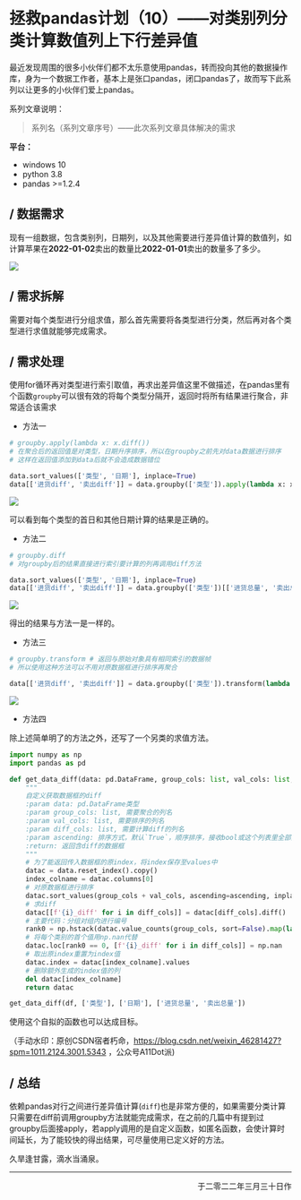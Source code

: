 # 拯救pandas计划（10）——对类别列分类计算数值列上下行差异值

最近发现周围的很多小伙伴们都不太乐意使用pandas，转而投向其他的数据操作库，身为一个数据工作者，基本上是张口pandas，闭口pandas了，故而写下此系列以让更多的小伙伴们爱上pandas。

系列文章说明：

> 系列名（系列文章序号）——此次系列文章具体解决的需求

**平台：**

- windows 10
- python 3.8
- pandas >=1.2.4

## / 数据需求

现有一组数据，包含类别列，日期列，以及其他需要进行差异值计算的数值列，如计算苹果在**2022-01-02**卖出的数量比**2022-01-01**卖出的数量多了多少。

![](./img/pandas_save_10_1.png)

## / 需求拆解

需要对每个类型进行分组求值，那么首先需要将各类型进行分类，然后再对各个类型进行求值就能够完成需求。

## / 需求处理

使用for循环再对类型进行索引取值，再求出差异值这里不做描述，在pandas里有个函数`groupby`可以很有效的将每个类型分隔开，返回时将所有结果进行聚合，非常适合该需求

- 方法一

```python
# groupby.apply(lambda x: x.diff())
# 在聚合后的返回值是对类型，日期升序排序，所以在groupby之前先对data数据进行排序
# 这样在返回值添加到data后就不会造成数据错位

data.sort_values(['类型', '日期'], inplace=True)
data[['进货diff', '卖出diff']] = data.groupby(['类型']).apply(lambda x: x[['进货总量', '卖出总量']].diff()).values
```

![](./img/pandas_save_10_2.png)

可以看到每个类型的首日和其他日期计算的结果是正确的。

- 方法二

```python
# groupby.diff
# 对groupby后的结果直接进行索引要计算的列再调用diff方法

data.sort_values(['类型', '日期'], inplace=True)
data[['进货diff', '卖出diff']] = data.groupby(['类型'])[['进货总量', '卖出总量']].diff()
```

![](./img/pandas_save_10_3.png)

得出的结果与方法一是一样的。

- 方法三

```python
# groupby.transform # 返回与原始对象具有相同索引的数据帧
# 所以使用这种方法可以不用对原数据框进行排序再聚合

data[['进货diff', '卖出diff']] = data.groupby(['类型']).transform(lambda x: x.diff())[['进货总量', '卖出总量']]
```

![](./img/pandas_save_10_4.png)

- 方法四

除上述简单明了的方法之外，还写了一个另类的求值方法。

```python
import numpy as np
import pandas as pd

def get_data_diff(data: pd.DataFrame, group_cols: list, val_cols: list, diff_cols: list, ascending: bool = True):
    """
    自定义获取数据框的diff
    :param data: pd.DataFrame类型
    :param group_cols: list, 需要聚合的列名
    :param val_cols: list, 需要排序的列名
    :param diff_cols: list, 需要计算diff的列名
    :param ascending: 排序方式，默认`True`，顺序排序，接收bool或这个列表里全部为bool的列表
    :return: 返回含diff的数据框
    """
    # 为了能返回传入数据框的原index，将index保存至values中
    datac = data.reset_index().copy()
    index_colname = datac.columns[0]
    # 对原数据框进行排序
    datac.sort_values(group_cols + val_cols, ascending=ascending, inplace=True)
    # 求diff
    datac[[f'{i}_diff' for i in diff_cols]] = datac[diff_cols].diff()
    # 主要代码：分组对组内进行编号
    rank0 = np.hstack(datac.value_counts(group_cols, sort=False).map(lambda x: range(x)).values)
    # 将每个类别的首个值用np.nan代替
    datac.loc[rank0 == 0, [f'{i}_diff' for i in diff_cols]] = np.nan
    # 取出原index重置为index值
    datac.index = datac[index_colname].values
    # 删除额外生成的index值的列
    del datac[index_colname]
    return datac

get_data_diff(df, ['类型'], ['日期'], ['进货总量', '卖出总量'])
```

使用这个自拟的函数也可以达成目标。

（手动水印：原创CSDN宿者朽命，https://blog.csdn.net/weixin_46281427?spm=1011.2124.3001.5343 ，公众号A11Dot派)

## / 总结

依赖pandas对行之间进行差异值计算(`diff`)也是非常方便的，如果需要分类计算只需要在diff前调用groupby方法就能完成需求，在之前的几篇中有提到过groupby后面接apply，若apply调用的是自定义函数，如匿名函数，会使计算时间延长，为了能较快的得出结果，可尽量使用已定义好的方法。

久旱逢甘露，滴水当涌泉。

---

<p align="right">于二零二二年三月三十日作</p>
